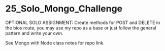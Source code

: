 # 25_Solo_Mongo_Challenge

OPTIONAL SOLO ASSIGNMENT: Create methods for POST and DELETE in the bios route, you may use my repo as a base or just follow the general pattern and write your own. 

See Mongo with Node class notes for repo link.
